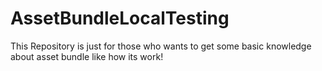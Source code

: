 # AssetBundleLocalTesting
This Repository is just for those who wants to get some basic knowledge about asset bundle like how its work!
